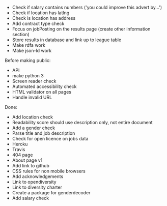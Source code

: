 * Check if salary contains numbers ('you could improve this advert by...')
* Check if location has latlng
* Check is location has address
* Add contract type check
* Focus on jobPosting on the results page (create other information section)
* Store results in database and link up to league table
* Make rdfa work
* Make json-ld work

Before making public:

* API
* make python 3
* Screen reader check
* Automated accessibility check
* HTML validator on all pages
* Handle invalid URL

Done:
* Add location check
* Readability score should use description only, not entire document
* Add a gender check
* Parse title and job description
* Check for open licence on jobs data
* Heroku
* Travis
* 404 page
* About page v1
* Add link to github
* CSS rules for non mobile browsers
* Add acknowledgements
* Link to opendiversity
* Link to diversity charter
* Create a package for genderdecoder
* Add salary check